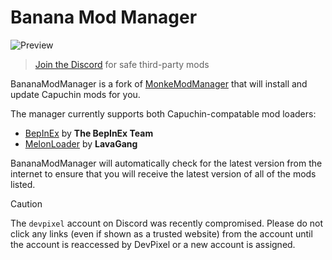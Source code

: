 # Banana Mod Manager
![Preview](https://i.imgur.com/LMQKYb0.png)
> [Join the Discord](https://discord.gg/RpUZygtrxw) for safe third-party mods

BananaModManager is a fork of [MonkeModManager](https://github.com/deadlykitten/monkemodmanager) that will install and update Capuchin mods for you.

The manager currently supports both Capuchin-compatable mod loaders:
* [BepInEx](https://github.com/BepInEx/BepInEx) by **The BepInEx Team**
* [MelonLoader](https://github.com/LavaGang/MelonLoader) by **LavaGang**

BananaModManager will automatically check for the latest version from the internet to ensure that you will receive the latest version of all of the mods listed.

> [!CAUTION]
> The `devpixel` account on Discord was recently compromised. Please do not click any links (even if shown as a trusted website) from the account until the account is reaccessed by DevPixel or a new account is assigned.
